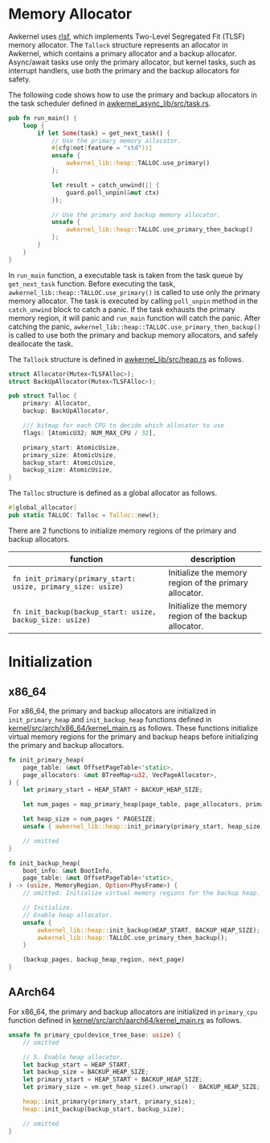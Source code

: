 # Memory Allocator

Awkernel uses [rlsf](https://github.com/yvt/rlsf), which implements Two-Level Segregated Fit (TLSF) memory allocator.
The `Tallock` structure represents an allocator in Awkernel,
which contains a primary allocator and a backup allocator.
Async/await tasks use only the primary allocator,
but kernel tasks, such as interrupt handlers,
use both the primary and the backup allocators for safety.

The following code shows how to use the primary and backup allocators in the task scheduler defined in
[awkernel_async_lib/src/task.rs](https://github.com/tier4/awkernel/blob/main/awkernel_async_lib/src/task.rs).

```rust
pub fn run_main() {
    loop {
        if let Some(task) = get_next_task() {
            // Use the primary memory allocator.
            #[cfg(not(feature = "std"))]
            unsafe {
                awkernel_lib::heap::TALLOC.use_primary()
            };

            let result = catch_unwind(|| {
                guard.poll_unpin(&mut ctx)
            });

            // Use the primary and backup memory allocator.
            unsafe {
                awkernel_lib::heap::TALLOC.use_primary_then_backup()
            };
        }
    }
}
```

In `run_main` function, a executable task is taken from the task queue by `get_next_task` function.
Before executing the task, `awkernel_lib::heap::TALLOC.use_primary()` is called to use only the primary memory allocator.
The task is executed by calling `poll_unpin` method in the `catch_unwind` block to catch a panic.
If the task exhausts the primary memory region, it will panic and `run_main` function will catch the panic.
After catching the panic, `awkernel_lib::heap::TALLOC.use_primary_then_backup()` is called to use both the primary and backup memory allocators,
and safely deallocate the task.

The `Tallock` structure is defined in [awkernel_lib/src/heap.rs](https://github.com/tier4/awkernel/blob/main/awkernel_lib/src/heap.rs) as follows.

```rust
struct Allocator(Mutex<TLSFAlloc>);
struct BackUpAllocator(Mutex<TLSFAlloc>);

pub struct Talloc {
    primary: Allocator,
    backup: BackUpAllocator,

    /// bitmap for each CPU to decide which allocator to use
    flags: [AtomicU32; NUM_MAX_CPU / 32],

    primary_start: AtomicUsize,
    primary_size: AtomicUsize,
    backup_start: AtomicUsize,
    backup_size: AtomicUsize,
}
```

The `Talloc` structure is defined as a global allocator as follows.

```rust
#[global_allocator]
pub static TALLOC: Talloc = Talloc::new();
```

There are 2 functions to initialize memory regions of the primary and backup allocators.

| function | description |
|----------|-------------|
| `fn init_primary(primary_start: usize, primary_size: usize)` | Initialize the memory region of the primary allocator. |
| `fn init_backup(backup_start: usize, backup_size: usize)` | Initialize the memory region of the backup allocator. |

# Initialization

## x86_64

For x86_64, the primary and backup allocators are initialized
in `init_primary_heap` and `init_backup_heap` functions defined in
[kernel/src/arch/x86_64/kernel_main.rs](https://github.com/tier4/awkernel/blob/main/kernel/src/arch/x86_64/kernel_main.rs) as follows.
These functions initialize virtual memory regions for the primary and backup heaps
before initializing the primary and backup allocators.

```rust
fn init_primary_heap(
    page_table: &mut OffsetPageTable<'static>,
    page_allocators: &mut BTreeMap<u32, VecPageAllocator>,
) {
    let primary_start = HEAP_START + BACKUP_HEAP_SIZE;

    let num_pages = map_primary_heap(page_table, page_allocators, primary_start);

    let heap_size = num_pages * PAGESIZE;
    unsafe { awkernel_lib::heap::init_primary(primary_start, heap_size) };

    // omitted
}
```

```rust
fn init_backup_heap(
    boot_info: &mut BootInfo,
    page_table: &mut OffsetPageTable<'static>,
) -> (usize, MemoryRegion, Option<PhysFrame>) {
    // omitted: Initialize virtual memory regions for the backup heap.

    // Initialize.
    // Enable heap allocator.
    unsafe {
        awkernel_lib::heap::init_backup(HEAP_START, BACKUP_HEAP_SIZE);
        awkernel_lib::heap::TALLOC.use_primary_then_backup();
    }

    (backup_pages, backup_heap_region, next_page)
}
```

## AArch64

For x86_64, the primary and backup allocators are initialized
in `primary_cpu` function defined in
[kernel/src/arch/aarch64/kernel_main.rs](https://github.com/tier4/awkernel/blob/main/kernel/src/arch/aarch64/kernel_main.rs) as follows.

```rust
unsafe fn primary_cpu(device_tree_base: usize) {
    // omitted

    // 5. Enable heap allocator.
    let backup_start = HEAP_START;
    let backup_size = BACKUP_HEAP_SIZE;
    let primary_start = HEAP_START + BACKUP_HEAP_SIZE;
    let primary_size = vm.get_heap_size().unwrap() - BACKUP_HEAP_SIZE;

    heap::init_primary(primary_start, primary_size);
    heap::init_backup(backup_start, backup_size);

    // omitted
}
```
